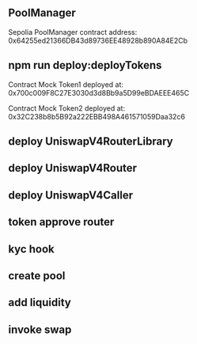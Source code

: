 ## PoolManager
Sepolia PoolManager contract address: 0x64255ed21366DB43d89736EE48928b890A84E2Cb

## npm run deploy:deployTokens
Contract Mock Token1 deployed at: 0x700c009F8C27E3030d3d8Bb9a5D99eBDAEEE465C

Contract Mock Token2 deployed at: 0x32C238b8b5B92a222EBB498A461571059Daa32c6

## deploy UniswapV4RouterLibrary

## deploy UniswapV4Router

## deploy UniswapV4Caller

## token approve router

## kyc hook

## create pool

## add liquidity

 ## invoke swap

